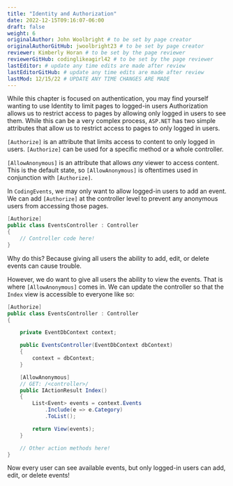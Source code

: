 ```yaml
---
title: "Identity and Authorization"
date: 2022-12-15T09:16:07-06:00
draft: false
weight: 6
originalAuthor: John Woolbright # to be set by page creator
originalAuthorGitHub: jwoolbright23 # to be set by page creator
reviewer: Kimberly Horan # to be set by the page reviewer
reviewerGitHub: codinglikeagirl42 # to be set by the page reviewer
lastEditor: # update any time edits are made after review
lastEditorGitHub: # update any time edits are made after review
lastMod: 12/15/22 # UPDATE ANY TIME CHANGES ARE MADE
---
```


While this chapter is focused on authentication, you may find yourself wanting to use Identity to limit pages to logged-in users Authorization allows us to restrict access to pages by allowing only logged in users to see them. While this can be a very complex process, `ASP.NET` has two simple attributes that allow us to restrict access to pages to only logged in users.

`[Authorize]` is an attribute that limits access to content to only logged in users.
`[Authorize]` can be used for a specific method or a whole controller.

`[AllowAnonymous]` is an attribute that allows *any* viewer to access content.
This is the default state, so `[AllowAnonymous]` is oftentimes used in conjunction with `[Authorize]`.

In `CodingEvents`, we may only want to allow logged-in users to add an event. We can add `[Authorize]` at the controller level to prevent any anonymous users from accessing those pages.

```csharp {linenos=table}
[Authorize]
public class EventsController : Controller
{
    // Controller code here!
}
```

Why do this? Because giving all users the ability to add, edit, or delete events can cause trouble.

However, we do want to give all users the ability to view the events. That is where `[AllowAnonymous]` comes in. We can update the controller so that the `Index` view is accessible to everyone like so:

```csharp {linenos=table}
[Authorize]
public class EventsController : Controller
{

    private EventDbContext context;

    public EventsController(EventDbContext dbContext)
    {
        context = dbContext;
    }

    [AllowAnonymous]
    // GET: /<controller>/
    public IActionResult Index()
    {
        List<Event> events = context.Events
            .Include(e => e.Category)
            .ToList();

        return View(events);
    }

    // Other action methods here!
}
```

Now every user can see available events, but only logged-in users can add, edit, or delete events!
